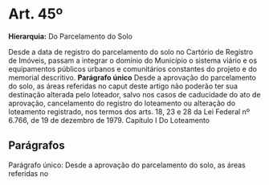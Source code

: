 # Art. 45º

**Hierarquia:** Do Parcelamento do Solo

Desde a data de registro do parcelamento do solo no Cartório de Registro de Imóveis, passam a integrar o domínio do Município o sistema viário e os equipamentos públicos urbanos e comunitários constantes do projeto e do memorial descritivo.
**Parágrafo único** Desde a aprovação do parcelamento do solo, as áreas referidas no
caput deste artigo não poderão ter sua destinação alterada pelo loteador, salvo nos casos
de caducidade do ato de aprovação, cancelamento do registro do loteamento ou alteração do loteamento registrado, nos termos dos arts. 18, 23 e 28 da Lei Federal nº 6.766, de 19 de dezembro de 1979.
Capítulo I Do Loteamento

## Parágrafos
Parágrafo único: Desde a aprovação do parcelamento do solo, as áreas referidas no




